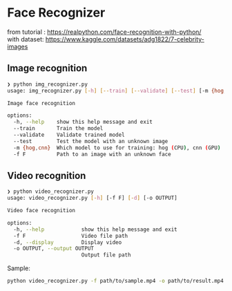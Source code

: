 # Face Recognizer

from tutorial : https://realpython.com/face-recognition-with-python/ <br>
with dataset: https://www.kaggle.com/datasets/adg1822/7-celebrity-images

## Image recognition

```sh
❯ python img_recognizer.py
usage: img_recognizer.py [-h] [--train] [--validate] [--test] [-m {hog,cnn}] [-f F]

Image face recognition

options:
  -h, --help    show this help message and exit
  --train       Train the model
  --validate    Validate trained model
  --test        Test the model with an unknown image
  -m {hog,cnn}  Which model to use for training: hog (CPU), cnn (GPU)
  -f F          Path to an image with an unknown face
```

## Video recognition

```sh
❯ python video_recognizer.py
usage: video_recognizer.py [-h] [-f F] [-d] [-o OUTPUT]

Video face recognition

options:
  -h, --help            show this help message and exit
  -f F                  Video file path
  -d, --display         Display video
  -o OUTPUT, --output OUTPUT
                        Output file path
```

Sample:

```sh
python video_recognizer.py -f path/to/sample.mp4 -o path/to/result.mp4 --display
```
